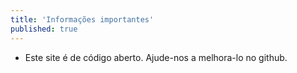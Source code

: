 ```yaml
---
title: 'Informações importantes'
published: true
---
```


* Este site é de código aberto. Ajude-nos a melhora-lo no github.